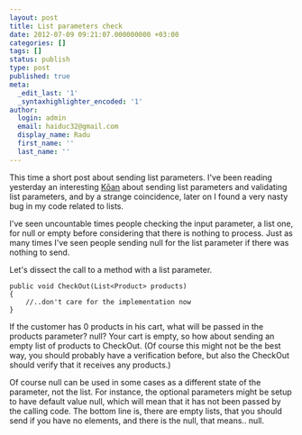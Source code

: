 ```yaml
---
layout: post
title: List parameters check
date: 2012-07-09 09:21:07.000000000 +03:00
categories: []
tags: []
status: publish
type: post
published: true
meta:
  _edit_last: '1'
  _syntaxhighlighter_encoded: '1'
author:
  login: admin
  email: haiduc32@gmail.com
  display_name: Radu
  first_name: ''
  last_name: ''
---
```

This time a short post about sending list parameters. I've been reading yesterday an interesting <a href="http://thecodelesscode.com/case/6">Kōan</a> about sending list parameters and validating list parameters, and by a strange coincidence, later on I found a very nasty bug in my code related to lists.

I've seen uncountable times people checking the input parameter, a list one, for null or empty before considering that there is nothing to process. Just as many times I've seen people sending null for the list parameter if there was nothing to send.

Let's dissect the call to a method with a list parameter.

    public void CheckOut(List<Product> products)
    {
        //..don't care for the implementation now
    }

If the customer has 0 products in his cart, what will be passed in the products parameter? null? Your cart is empty, so how about sending an empty list of products to CheckOut. (Of course this might not be the best way, you should probably have a verification before, but also the CheckOut should verify that it receives any products.)

Of course null can be used in some cases as a different state of the parameter, not the list. For instance, the optional parameters might be setup to have default value null, which will mean that it has not been passed by the calling code. The bottom line is, there are empty lists, that you should send if you have no elements, and there is the null, that means.. null.
